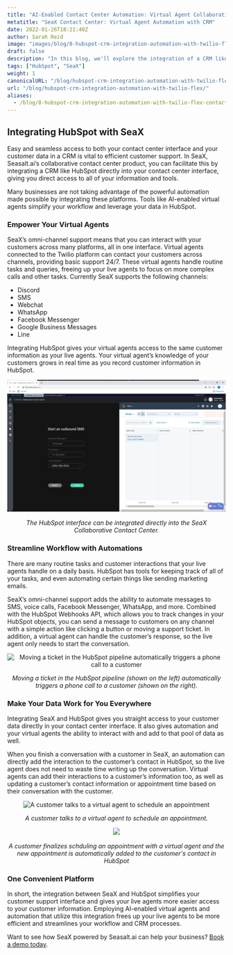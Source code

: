```yaml
---
title: "AI-Enabled Contact Center Automation: Virtual Agent Collaboration with CRM"
metatitle: "SeaX Contact Center: Virtual Agent Automation with CRM"
date: 2022-01-26T18:21:40Z
author: Sarah Reid
image: "images/blog/8-hubspot-crm-integration-automation-with-twilio-flex-contact-center/flex-hubspot.png"
draft: false
description: "In this blog, we'll explore the integration of a CRM like HubSpot into the Seax Contact Center, giving you direct access to all your information and tools."
tags: ["HubSpot", "SeaX"]
weight: 1  
canonicalURL: "/blog/hubspot-crm-integration-automation-with-twilio-flex/"
url: "/blog/hubspot-crm-integration-automation-with-twilio-flex/"
aliases: 
  - /blog/8-hubspot-crm-integration-automation-with-twilio-flex-contact-center/
---
```


## Integrating HubSpot with SeaX

Easy and seamless access to both your contact center interface and your customer data in a CRM is vital to efficient customer support. In SeaX, Seasalt.ai’s collaborative contact center product, you can facilitate this by integrating a CRM like HubSpot directly into your contact center interface, giving you direct access to all of your information and tools.

Many businesses are not taking advantage of the powerful automation made possible by integrating these platforms. Tools like AI-enabled virtual agents simplify your workflow and leverage your data in HubSpot.

### Empower Your Virtual Agents

SeaX’s omni-channel support means that you can interact with your customers across many platforms, all in one interface. Virtual agents connected to the Twilio platform can contact your customers across channels, providing basic support 24/7. These virtual agents handle routine tasks and queries, freeing up your live agents to focus on more complex calls and other tasks. Currently SeaX supports the following channels:

- Discord
- SMS
- Webchat
- WhatsApp
- Facebook Messenger
- Google Business Messages
- Line

Integrating HubSpot gives your virtual agents access to the same customer information as your live agents. Your virtual agent’s knowledge of your customers grows in real time as you record customer information in HubSpot.

<center>
<img src="/images/blog/8-hubspot-crm-integration-automation-with-twilio-flex-contact-center/hubspot.png" alt="The HubSpot interface can be integrated directly into the Seasalt.ai's SeaX Collaborative Contact Center"/>

*The HubSpot interface can be integrated directly into the SeaX Collaborative Contact Center.*
</center>

### Streamline Workflow with Automations

There are many routine tasks and customer interactions that your live agents handle on a daily basis. HubSpot has tools for keeping track of all of your tasks, and even automating certain things like sending marketing emails.

SeaX’s omni-channel support adds the ability to automate messages to SMS, voice calls, Facebook Messenger, WhatsApp, and more. Combined with the HubSpot Webhooks API, which allows you to track changes in your HubSpot objects, you can send a message to customers on any channel with a simple action like clicking a button or moving a support ticket. In addition, a virtual agent can handle the customer’s response, so the live agent only needs to start the conversation.

<center>
<img src="/images/blog/8-hubspot-crm-integration-automation-with-twilio-flex-contact-center/ticket-auto.gif" alt="Moving a ticket in the HubSpot pipeline automatically triggers a phone call to a customer"/>

*Moving a ticket in the HubSpot pipeline (shown on the left) automatically triggers a phone call to a customer (shown on the right).*
</center>

### Make Your Data Work for You Everywhere

Integrating SeaX and HubSpot gives you straight access to your customer data directly in your contact center interface. It also gives automation and your virtual agents the ability to interact with and add to that pool of data as well.

When you finish a conversation with a customer in SeaX, an automation can directly add the interaction to the customer’s contact in HubSpot, so the live agent does not need to waste time writing up the conversation. Virtual agents can add their interactions to a customer’s information too, as well as updating a customer’s contact information or appointment time based on their conversation with the customer.

<center>
<img src="/images/blog/8-hubspot-crm-integration-automation-with-twilio-flex-contact-center/talk-to-bot.gif" alt="A customer talks to a virtual agent to schedule an appointment"/>

*A customer talks to a virtual agent to schedule an appointment.*
</center>

<center>
<img src="/images/blog/8-hubspot-crm-integration-automation-with-twilio-flex-contact-center/new-appt.gif"/>

*A customer finalizes schduling an appointment with a virtual agent and the new appointment is automatically added to the customer's contact in HubSpot*
</center>

### One Convenient Platform
In short, the integration between SeaX and HubSpot simplifies your customer support interface and gives your live agents more easier access to your customer information. Employing AI-enabled virtual agents and automation that utilize this integration frees up your live agents to be more efficient and streamlines your workflow and CRM processes.

Want to see how SeaX powered by Seasalt.ai can help your business? [Book a demo today](https://meetings.hubspot.com/seasalt-ai/seasalt-meeting).
